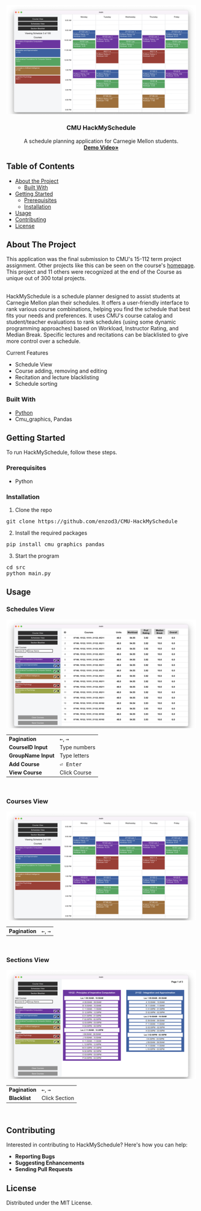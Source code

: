 <!-- PROJECT LOGO -->
<br />
<p align="center">
  <img src="./screenshots/courses.png">
  <h3 align="center">CMU HackMySchedule</h3>
  <p align="center">
    A schedule planning application for Carnegie Mellon students.
    <br />
    <a href="https://www.youtube.com/watch?v=pWDo0WaSeV4"><strong>Demo Video»</strong></a>
    <br />
  </p>
</p>

<!-- TABLE OF CONTENTS -->
<h2 id="table-of-contents">Table of Contents</h2>
<ul>
<li><a href="#about-the-project">About the Project</a><ul>
<li><a href="#built-with">Built With</a></li>
</ul>
</li>
<li><a href="#getting-started">Getting Started</a><ul>
<li><a href="#prerequisites">Prerequisites</a></li>
<li><a href="#installation">Installation</a></li>
</ul>
</li>
<li><a href="#usage">Usage</a></li>
<li><a href="#contributing">Contributing</a></li>
<li><a href="#license">License</a></li>
</ul>
<!-- ABOUT THE PROJECT -->
<h2 id="about-the-project">About The Project</h2>
This application was the final submission to CMU's 15-112 term project assignment. Other projects like this can be seen on the course's <a href="https://www.cs.cmu.edu/~112/index.html">homepage</a>. This project and 11 others were recognized at the end of the Course as unique out of 300 total projects.
<br />
<br />
<p>HackMySchedule is a schedule planner designed to assist students at Carnegie Mellon plan their schedules. It offers a user-friendly interface to rank various course combinations, helping you find the schedule that best fits your needs and preferences. It uses CMU&#39;s course catalog and student/teacher evaluations to rank schedules (using some dynamic programming approaches) based on Workload, Instructor Rating, and Median Break. Specific lectures and recitations can be blacklisted to give more control over a schedule. </p>
<p>Current Features</p>
<ul>
<li>Schedule View</li>
<li>Course adding, removing and editing</li>
<li>Recitation and lecture blacklisting</li>
<li>Schedule sorting</li>
</ul>
<h3 id="built-with">Built With</h3>
<ul>
<li><a href="https://www.python.org/">Python</a></li>
<li>Cmu_graphics, Pandas</li>
</ul>
<!-- GETTING STARTED -->
<h2 id="getting-started">Getting Started</h2>
<p>To run HackMySchedule, follow these steps.</p>
<h3 id="prerequisites">Prerequisites</h3>
<ul>
<li>Python</li>
</ul>
<h3 id="installation">Installation</h3>
<ol>
<li>Clone the repo</li>
</ol>
<pre class="codeblock language-sh">git <span class="hljs-built_in">clone</span> https://github.com/enzod3/CMU-HackMySchedule
</pre>
<ol start="2">
<li>Install the required packages</li>
</ol>
<pre class="codeblock language-sh">pip install cmu_graphics pandas
</pre>
<ol start="3">
<li>Start the program</li>
</ol>
<pre class="codeblock language-sh"><span class="hljs-built_in">cd</span> src
python main.py
</pre>
<!-- Usage-->
<h2 id="usage">Usage</h2>

<h3>Schedules View</h3>
<img src="./screenshots/schedules.png">

<table>
  <tr>
    <td><strong>Pagination</strong></td>
    <td><kbd>←</kbd>, <kbd>→</kbd></td>
  </tr>
  <tr>
    <td><strong>CourseID Input</strong></td>
    <td>Type numbers</td>
  </tr>
  <tr>
    <td><strong>GroupName Input</strong></td>
    <td>Type letters</td>
  </tr>
  <tr>
    <td><strong>Add Course</strong></td>
    <td><kbd>⏎ Enter</kbd></td>
  </tr>
  <tr>
    <td><strong>View Course</strong></td>
    <td>Click Course</td>
  </tr>
</table>
<br />

<h3>Courses View</h3>
<img src="./screenshots/courses.png">

<table>
  <tr>
    <td><strong>Pagination</strong></td>
    <td><kbd>←</kbd>, <kbd>→</kbd></td>
  </tr>
</table>
<br />

<h3>Sections View</h3>
<img src="./screenshots/sections.png">

<table>
  <tr>
    <td><strong>Pagination</strong></td>
    <td><kbd>←</kbd>, <kbd>→</kbd></td>
  </tr>
  <tr>
    <td><strong>Blacklist</strong></td>
    <td>Click Section</td>
  </tr>
</table>
<br />

<!-- CONTRIBUTING -->
<h2 id="contributing">Contributing</h2>
<p>Interested in contributing to HackMySchedule? Here&#39;s how you can help:</p>
<ul>
<li><strong>Reporting Bugs</strong></li>
<li><strong>Suggesting Enhancements</strong></li>
<li><strong>Sending Pull Requests</strong></li>
</ul>
<!-- LICENSE -->
<h2 id="license">License</h2>
<p>Distributed under the MIT License.</p>
